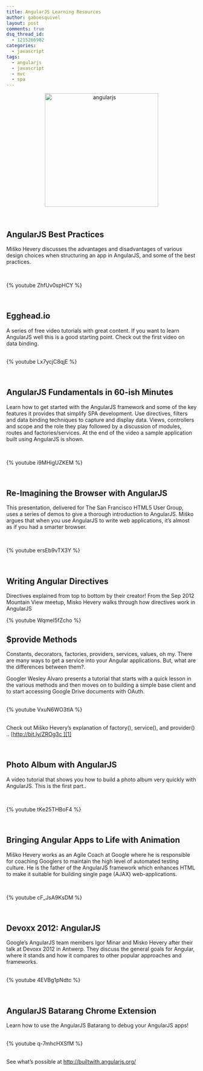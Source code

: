 ```yaml
---
title: AngularJS Learning Resources
author: gaboesquivel
layout: post
comments: true
dsq_thread_id:
  - 1215266902
categories:
  - javascript
tags:
  - angularjs
  - javascript
  - mvc
  - spa
---
```

<p style="text-align: center;">
  <img class="aligncenter size-medium wp-image-497" alt="angularjs" src="/images/2013/04/angularjs-300x300.jpg" width="300" height="300" />
</p>

&nbsp;

## AngularJS Best Practices

Miško Hevery discusses the advantages and disadvantages of various design choices when structuring an app in AngularJS, and some of the best practices.

&nbsp;

{% youtube ZhfUv0spHCY %}

&nbsp;

## Egghead.io

A series of free video tutorials with great content. If you want to learn AngularJS well this is a good starting point. Check out the first video on data binding.  
&nbsp;  
<!--more-->

  
{% youtube Lx7ycjC8qjE %}

&nbsp;

## AngularJS Fundamentals in 60-ish Minutes

Learn how to get started with the AngularJS framework and some of the key features it provides that simplify SPA development. Use directives, filters and data binding techniques to capture and display data. Views, controllers and scope and the role they play followed by a discussion of modules, routes and factories/services. At the end of the video a sample application built using AngularJS is shown.

&nbsp;

{% youtube i9MHigUZKEM %}

&nbsp;

## Re-Imagining the Browser with AngularJS

This presentation, delivered for The San Francisco HTML5 User Group, uses a series of demos to give a thorough introduction to AngularJS. Miško argues that when you use AngularJS to write web applications, it&#8217;s almost as if you had a smarter browser.

&nbsp;

{% youtube ersEb9vTX3Y %}

&nbsp;

## Writing Angular Directives

Directives explained from top to bottom by their creator! From the Sep 2012 Mountain View meetup, Misko Hevery walks through how directives work in AngularJS  


{% youtube WqmeI5fZcho %}
&nbsp;

## $provide Methods

Constants, decorators, factories, providers, services, values, oh my. There are many ways to get a service into your Angular applications. But, what are the differences between them?.

Googler Wesley Alvaro presents a tutorial that starts with a quick lesson in the various methods and then moves on to building a simple base client and to start accessing Google Drive documents with OAuth.  
&nbsp;  
  
{% youtube VxuN6WO3tIA %}

&nbsp;  
Check out Miško Hevery&#8217;s explanation of factory(), service(), and provider() .. [http://bit.ly/ZROg3c ][1]

&nbsp;

## Photo Album with AngularJS

A video tutorial that shows you how to build a photo album very quickly with AngularJS. This is the first part..

&nbsp;

{% youtube tKe25THBoF4 %}

&nbsp;

## Bringing Angular Apps to Life with Animation

Miško Hevery works as an Agile Coach at Google where he is responsible for coaching Googlers to maintain the high level of automated testing culture. He is the father of the AngularJS framework which enhances HTML to make it suitable for building single page (AJAX) web-applications.

&nbsp;

{% youtube cF_JsA9KsDM %}

&nbsp;

## Devoxx 2012: AngularJS

Google&#8217;s AngularJS team members Igor Minar and Misko Hevery after their talk at Devoxx 2012 in Antwerp. They discuss the general goals for Angular, where﻿ it stands and how it compares to other popular approaches and frameworks.  
&nbsp;  

{% youtube 4EVBg1pNdtc %}

&nbsp;

## AngularJS Batarang Chrome Extension

Learn how to use the AngularJS Batarang to debug your AngularJS apps!  
&nbsp;  

{% youtube q-7mhcHXSfM %}

&nbsp;&nbsp;  
See what&#8217;s possible at <a title="Built With AngularJS" href="http://builtwith.angularjs.org/" target="_blank">http://builtwith.angularjs.org/</a>

 [1]: http://bit.ly/ZROg3c
